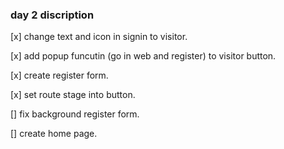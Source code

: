 ### day 2 discription

[x] change text and icon in signin to visitor.

[x] add popup funcutin (go in web and register) to visitor button.

[x] create register form.

[x]  set route stage into button.

[]  fix background register form.

[]  create home page.

